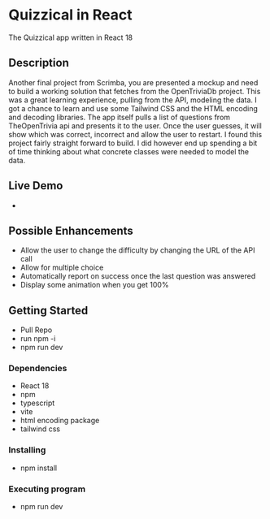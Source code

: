 # Quizzical in React

The Quizzical app written in React 18

## Description

Another final project from Scrimba, you are presented a mockup and need to build a working solution that fetches from the OpenTriviaDb project. This was a great learning experience, pulling from the API, modeling the data. I got a chance to learn and use some Tailwind CSS and the HTML encoding and decoding libraries. The app itself pulls a list of questions from TheOpenTrivia api and presents it to the user. Once the user guesses, it will show which was correct, incorrect and allow the user to restart. I found this project fairly straight forward to build. I did however end up spending a bit of time thinking about what concrete classes were needed to model the data.

## Live Demo

* 

## Possible Enhancements

* Allow the user to change the difficulty by changing the URL of the API call
* Allow for multiple choice
* Automatically report on success once the last question was answered
* Display some animation when you get 100%

## Getting Started

* Pull Repo
* run npm -i
* npm run dev

### Dependencies

* React 18
* npm
* typescript
* vite
* html encoding package
* tailwind css

### Installing

* npm install

### Executing program

* npm run dev